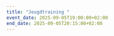 ```yaml
---
title: "Jeugdtraining "
event_date: 2025-09-05T19:00:00+02:00
end_date: 2025-09-05T20:15:00+02:00
---
```

